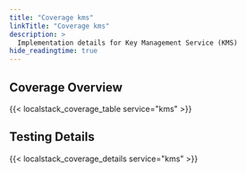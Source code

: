 ```yaml
---
title: "Coverage kms"
linkTitle: "Coverage kms"
description: >
  Implementation details for Key Management Service (KMS)
hide_readingtime: true
---
```


## Coverage Overview
{{< localstack_coverage_table service="kms" >}}

## Testing Details
{{< localstack_coverage_details service="kms" >}}
